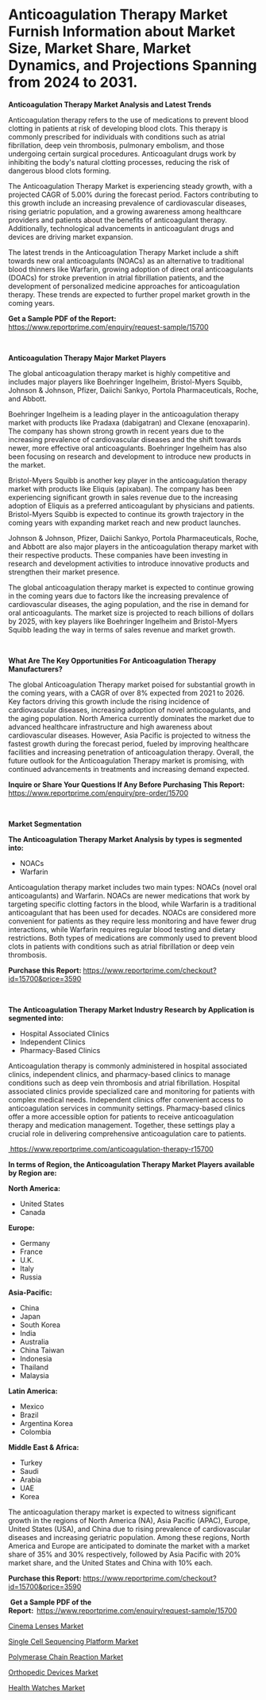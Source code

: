 <p><h1>Anticoagulation Therapy Market Furnish Information about Market Size, Market Share, Market Dynamics, and Projections Spanning from 2024 to 2031.</h1></p><p><strong>Anticoagulation Therapy Market Analysis and Latest Trends</strong></p>
<p><p>Anticoagulation therapy refers to the use of medications to prevent blood clotting in patients at risk of developing blood clots. This therapy is commonly prescribed for individuals with conditions such as atrial fibrillation, deep vein thrombosis, pulmonary embolism, and those undergoing certain surgical procedures. Anticoagulant drugs work by inhibiting the body's natural clotting processes, reducing the risk of dangerous blood clots forming.</p><p>The Anticoagulation Therapy Market is experiencing steady growth, with a projected CAGR of 5.00% during the forecast period. Factors contributing to this growth include an increasing prevalence of cardiovascular diseases, rising geriatric population, and a growing awareness among healthcare providers and patients about the benefits of anticoagulant therapy. Additionally, technological advancements in anticoagulant drugs and devices are driving market expansion.</p><p>The latest trends in the Anticoagulation Therapy Market include a shift towards new oral anticoagulants (NOACs) as an alternative to traditional blood thinners like Warfarin, growing adoption of direct oral anticoagulants (DOACs) for stroke prevention in atrial fibrillation patients, and the development of personalized medicine approaches for anticoagulation therapy. These trends are expected to further propel market growth in the coming years.</p></p>
<p><strong>Get a Sample PDF of the Report:&nbsp;</strong> <a href="https://www.reportprime.com/enquiry/request-sample/15700">https://www.reportprime.com/enquiry/request-sample/15700</a></p>
<p>&nbsp;</p>
<p><strong>Anticoagulation Therapy Major Market Players</strong></p>
<p><p>The global anticoagulation therapy market is highly competitive and includes major players like Boehringer Ingelheim, Bristol-Myers Squibb, Johnson & Johnson, Pfizer, Daiichi Sankyo, Portola Pharmaceuticals, Roche, and Abbott.</p><p>Boehringer Ingelheim is a leading player in the anticoagulation therapy market with products like Pradaxa (dabigatran) and Clexane (enoxaparin). The company has shown strong growth in recent years due to the increasing prevalence of cardiovascular diseases and the shift towards newer, more effective oral anticoagulants. Boehringer Ingelheim has also been focusing on research and development to introduce new products in the market.</p><p>Bristol-Myers Squibb is another key player in the anticoagulation therapy market with products like Eliquis (apixaban). The company has been experiencing significant growth in sales revenue due to the increasing adoption of Eliquis as a preferred anticoagulant by physicians and patients. Bristol-Myers Squibb is expected to continue its growth trajectory in the coming years with expanding market reach and new product launches.</p><p>Johnson & Johnson, Pfizer, Daiichi Sankyo, Portola Pharmaceuticals, Roche, and Abbott are also major players in the anticoagulation therapy market with their respective products. These companies have been investing in research and development activities to introduce innovative products and strengthen their market presence.</p><p>The global anticoagulation therapy market is expected to continue growing in the coming years due to factors like the increasing prevalence of cardiovascular diseases, the aging population, and the rise in demand for oral anticoagulants. The market size is projected to reach billions of dollars by 2025, with key players like Boehringer Ingelheim and Bristol-Myers Squibb leading the way in terms of sales revenue and market growth.</p></p>
<p>&nbsp;</p>
<p><strong>What Are The Key Opportunities For Anticoagulation Therapy Manufacturers?</strong></p>
<p><p>The global Anticoagulation Therapy market poised for substantial growth in the coming years, with a CAGR of over 8% expected from 2021 to 2026. Key factors driving this growth include the rising incidence of cardiovascular diseases, increasing adoption of novel anticoagulants, and the aging population. North America currently dominates the market due to advanced healthcare infrastructure and high awareness about cardiovascular diseases. However, Asia Pacific is projected to witness the fastest growth during the forecast period, fueled by improving healthcare facilities and increasing penetration of anticoagulation therapy. Overall, the future outlook for the Anticoagulation Therapy market is promising, with continued advancements in treatments and increasing demand expected.</p></p>
<p><strong>Inquire or Share Your Questions If Any Before Purchasing This Report:</strong> <a href="https://www.reportprime.com/enquiry/pre-order/15700">https://www.reportprime.com/enquiry/pre-order/15700</a></p>
<p>&nbsp;</p>
<p><strong>Market Segmentation</strong></p>
<p><strong>The Anticoagulation Therapy Market Analysis by types is segmented into:</strong></p>
<p><ul><li>NOACs</li><li>Warfarin</li></ul></p>
<p><p>Anticoagulation therapy market includes two main types: NOACs (novel oral anticoagulants) and Warfarin. NOACs are newer medications that work by targeting specific clotting factors in the blood, while Warfarin is a traditional anticoagulant that has been used for decades. NOACs are considered more convenient for patients as they require less monitoring and have fewer drug interactions, while Warfarin requires regular blood testing and dietary restrictions. Both types of medications are commonly used to prevent blood clots in patients with conditions such as atrial fibrillation or deep vein thrombosis.</p></p>
<p><strong>Purchase this Report:&nbsp;</strong><a href="https://www.reportprime.com/checkout?id=15700&price=3590">https://www.reportprime.com/checkout?id=15700&price=3590</a></p>
<p>&nbsp;</p>
<p><strong>The Anticoagulation Therapy Market Industry Research by Application is segmented into:</strong></p>
<p><ul><li>Hospital Associated Clinics</li><li>Independent Clinics</li><li>Pharmacy-Based Clinics</li></ul></p>
<p><p>Anticoagulation therapy is commonly administered in hospital associated clinics, independent clinics, and pharmacy-based clinics to manage conditions such as deep vein thrombosis and atrial fibrillation. Hospital associated clinics provide specialized care and monitoring for patients with complex medical needs. Independent clinics offer convenient access to anticoagulation services in community settings. Pharmacy-based clinics offer a more accessible option for patients to receive anticoagulation therapy and medication management. Together, these settings play a crucial role in delivering comprehensive anticoagulation care to patients.</p></p>
<p><a href="https://www.reportprime.com/anticoagulation-therapy-r15700">&nbsp;https://www.reportprime.com/anticoagulation-therapy-r15700</a></p>
<p><strong>In terms of Region, the Anticoagulation Therapy Market Players available by Region are:</strong></p>
<p>
    <p> <strong> North America: </strong>
        <ul>
            <li>United States</li>
            <li>Canada</li>
        </ul>
        </p> 
    <p> <strong> Europe: </strong>
        <ul>
            <li>Germany</li>
            <li>France</li>
            <li>U.K.</li>
            <li>Italy</li>
            <li>Russia</li>
        </ul>
        </p> 
    <p> <strong> Asia-Pacific: </strong>
        <ul>
            <li>China</li>
            <li>Japan</li>
            <li>South Korea</li>
            <li>India</li>
            <li>Australia</li>
            <li>China Taiwan</li>
            <li>Indonesia</li>
            <li>Thailand</li>
            <li>Malaysia</li>
        </ul>
        </p> 
    <p> <strong> Latin America: </strong>
        <ul>
            <li>Mexico</li>
            <li>Brazil</li>
            <li>Argentina Korea</li>
            <li>Colombia</li>
        </ul>
        </p> 
    <p> <strong> Middle East & Africa: </strong>
        <ul>
            <li>Turkey</li>
            <li>Saudi</li>
            <li>Arabia</li>
            <li>UAE</li>
            <li>Korea</li>
        </ul>
    </p>
    </p>
<p><p>The anticoagulation therapy market is expected to witness significant growth in the regions of North America (NA), Asia Pacific (APAC), Europe, United States (USA), and China due to rising prevalence of cardiovascular diseases and increasing geriatric population. Among these regions, North America and Europe are anticipated to dominate the market with a market share of 35% and 30% respectively, followed by Asia Pacific with 20% market share, and the United States and China with 10% each.</p></p>
<p><strong>Purchase this Report: </strong><a href="https://www.reportprime.com/checkout?id=15700&price=3590">https://www.reportprime.com/checkout?id=15700&price=3590</a></p>
<p>&nbsp;<strong>Get a Sample PDF of the Report:&nbsp;&nbsp;</strong><a href="https://www.reportprime.com/enquiry/request-sample/15700">https://www.reportprime.com/enquiry/request-sample/15700</a></p>
<p><strong></strong></p>
<p><p><a href="https://issuu.com/reportprime-2/docs/cinema-lenses-market-size-2030.pptx">Cinema Lenses Market</a></p><p><a href="https://www.linkedin.com/pulse/single-cell-sequencing-platform-market-competitive-analysis-j3ele?trackingId=ACQzqK99gXZzbIswpFZKiA%3D%3D">Single Cell Sequencing Platform Market</a></p><p><a href="https://github.com/GageWest1962/Market-Research-Report-List-1/blob/main/polymerase-chain-reaction-market.md">Polymerase Chain Reaction Market</a></p><p><a href="https://github.com/Hazelklievgspy6vdcsmu106w/Market-Research-Report-List-2/blob/main/orthopedic-devices-market.md">Orthopedic Devices Market</a></p><p><a href="https://issuu.com/reportprime-2/docs/health-watches-market-size-2030.pptx">Health Watches Market</a></p></p>